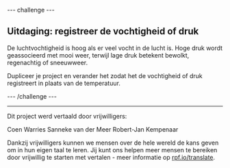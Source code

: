 --- challenge ---

## Uitdaging: registreer de vochtigheid of druk

De luchtvochtigheid is hoog als er veel vocht in de lucht is. Hoge druk wordt geassocieerd met mooi weer, terwijl lage druk betekent bewolkt, regenachtig of sneeuwweer.

Dupliceer je project en verander het zodat het de vochtigheid of druk registreert in plaats van de temperatuur.

--- /challenge ---

***
Dit project werd vertaald door vrijwilligers:

Coen Warries
Sanneke van der Meer
Robert-Jan Kempenaar

Dankzij vrijwilligers kunnen we mensen over de hele wereld de kans geven om in hun eigen taal te leren. Jij kunt ons helpen meer mensen te bereiken door vrijwillig te starten met vertalen - meer informatie op [rpf.io/translate](https://rpf.io/translate).